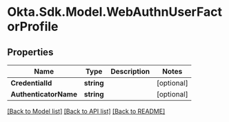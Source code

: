 # Okta.Sdk.Model.WebAuthnUserFactorProfile

## Properties

Name | Type | Description | Notes
------------ | ------------- | ------------- | -------------
**CredentialId** | **string** |  | [optional] 
**AuthenticatorName** | **string** |  | [optional] 

[[Back to Model list]](../README.md#documentation-for-models) [[Back to API list]](../README.md#documentation-for-api-endpoints) [[Back to README]](../README.md)

